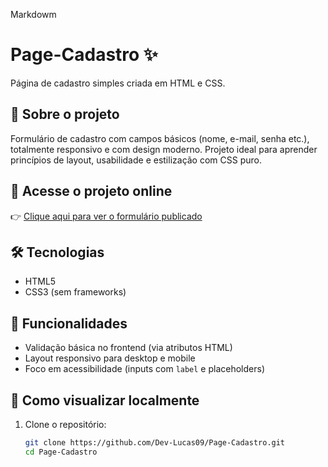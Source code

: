 Markdowm
# Page-Cadastro ✨

Página de cadastro simples criada em HTML e CSS.

## 📂 Sobre o projeto

Formulário de cadastro com campos básicos (nome, e-mail, senha etc.), totalmente responsivo e com design moderno. 
Projeto ideal para aprender princípios de layout, usabilidade e estilização com CSS puro.

## 🔗 Acesse o projeto online

👉 [Clique aqui para ver o formulário publicado](https://dev-lucas09.github.io/Page-Cadastro/index.html)

## 🛠 Tecnologias

- HTML5  
- CSS3 (sem frameworks)

## 📌 Funcionalidades

- Validação básica no frontend (via atributos HTML)
- Layout responsivo para desktop e mobile
- Foco em acessibilidade (inputs com `label` e placeholders)

## 🚀 Como visualizar localmente

1. Clone o repositório:
   ```bash
   git clone https://github.com/Dev-Lucas09/Page-Cadastro.git
   cd Page-Cadastro
